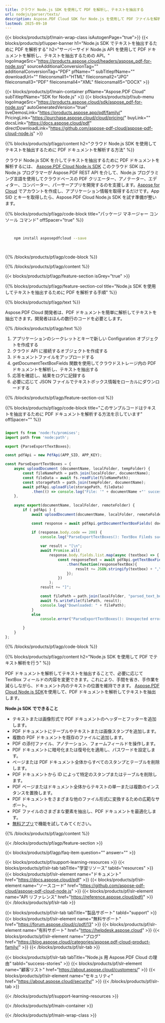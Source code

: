 ```yaml
---
title: クラウド Node.js SDK を使用して PDF を解析し、テキストを抽出する
url: nodejs/parser/texts/
description: Aspose.PDF Cloud SDK for Node.js を使用して PDF ファイルを解析し、テキストを抽出します。発見性とインデックス作成を強化します。
lastmod: 2025-09-10
---
```


{{< blocks/products/pf/main-wrap-class isAutogenPage="true">}}
{{< blocks/products/pf/upper-banner h1="Node.js SDK でテキストを抽出するために PDF を解析する" h2="サーバーサイド Node.js API を使用して PDF ドキュメントを解析し、テキストを抽出するための API。" logoImageSrc="https://products.aspose.cloud/headers/aspose_pdf-for-node.svg" sourceAdditionalConversionTag="" additionalConversionTag="PDF" pfName="" subTitlepfName="" downloadUrl="" fileiconsmall1="HTML" fileiconsmall2="JPG" fileiconsmall3="PDF" fileiconsmall4="XML" fileiconsmall5="DOCX" >}}

{{< blocks/products/pf/main-container pfName="Aspose.PDF Cloud" subTitlepfName="SDK for Node.js" >}}
{{< blocks/products/pf/sub-menu logoImageSrc="https://products.aspose.cloud/sdk/aspose_pdf-for-node.svg"
autoGeneratedVersion="true"
liveDemosLink="https://products.aspose.app/pdf/family/" PricingLink="https://purchase.aspose.cloud/cloud/pricing/" buyLink="" docsLink="https://docs.aspose.cloud/pdf"  directDownloadLink="https://github.com/aspose-pdf-cloud/aspose-pdf-cloud-node.js" >}}

{{% blocks/products/pf/agp/content h2="クラウド Node.js SDK を使用してテキストを抽出するために PDF ドキュメントを解析する方法" %}}

クラウド Node.js SDK を介してテキストを抽出するために PDF ドキュメントを解析するには、
[Aspose.PDF Cloud Node.js SDK](https://products.aspose.cloud/pdf/nodejs/)
このクラウド SDK は、Node.js プログラマーが Aspose.PDF REST API を介して、Node.js プログラミング言語を使用してクラウドベースの PDF クリエーター、アノテーター、エディター、コンバーター、パーサーアプリを開発するのを支援します。[Aspose for Cloud](https://dashboard.aspose.cloud/#/apps) でアカウントを作成し、アプリケーション情報を取得するだけです。App SID とキーを取得したら、Aspose.PDF Cloud Node.js SDK を試す準備が整います。

{{% blocks/products/pf/agp/code-block title="パッケージ マネージャー コンソール コマンド" offSpacer="true" %}}

```bash

     
    npm install asposepdfcloud --save
     
     

```

{{% /blocks/products/pf/agp/code-block %}}

{{% /blocks/products/pf/agp/content %}}

{{< blocks/products/pf/agp/feature-section isGrey="true" >}}

{{% blocks/products/pf/agp/feature-section-col title="Node.js SDK を使用してテキストを抽出するために PDF を解析する手順" %}}

{{% blocks/products/pf/agp/text %}}

Aspose.PDF Cloud 開発者は、PDF ドキュメントを簡単に解析してテキストを抽出できます。開発者はほんの数行のコードを必要とします。

{{% /blocks/products/pf/agp/text %}}

1. アプリケーションのシークレットとキーで新しい Configuration オブジェクトを作成する
1. クラウド API に接続するオブジェクトを作成する
1. ドキュメントファイルをアップロードする
1. getDocumentTextBoxFields 関数を使用してクラウドストレージ内の PDF ドキュメントを解析し、テキストを抽出する
1. 応答を確認し、結果をログに記録する
1. 必要に応じて JSON ファイルでテキストボックス情報をローカルにダウンロードする

{{% /blocks/products/pf/agp/feature-section-col %}}

{{% blocks/products/pf/agp/code-block title="このサンプルコードはテキストを抽出するために PDF ドキュメントを解析する方法を示しています" offSpacer="" %}}

```js

import fs from 'node:fs/promises';
import path from 'node:path';

export {ParseExportTextBoxes};

const pdfApi = new PdfApi(APP_SID, APP_KEY);

const ParseExportTextBoxes = {
    async uploadDocument (documentName, localFolder, tempFolder) {
        const fileNamePath = path.join(localFolder, documentName);
        const fileData = await fs.readFile(fileNamePath);
        const storagePath = path.join(tempFolder, documentName);
        await pdfApi.uploadFile(storagePath, fileData)
            .then(() => console.log("File: '" + documentName +"' successfully uploaded."));
    },
    
    async export(documentName, localFolder, remoteFolder) {
        if ( pdfApi ) {
            await uploadDocument(documentName, localFolder, remoteFolder);

            const response = await pdfApi.getDocumentTextBoxFields( documentName, null, remoteFolder );

            if (response.body.code == 200) {
                console.log("ParseExportTextBoxes(): TextBox Fileds successfully extracted!");
                
                var result = "[\n";
                await Promise.all(
                    response.body.fields.list.map(async (textbox) => {
                        const responseText = await pdfApi.getTextBoxField(documentName, textbox.fullName, null, remoteFolder)
                            .then(function(responseTextBox){
                                result += JSON.stringify(textbox) + ",\n\n";
                            });
                        })
                    );
                result += "]";

                const filePath = path.join(localFolder, "parsed_text_boxes_output.json");
                await fs.writeFile(filePath, result);
                console.log("Downloaded: " + filePath);   
            }
            else
                console.error("ParseExportTextBoxes(): Unexpected error!") 

        }
    }
};

```

{{% /blocks/products/pf/agp/code-block %}}

{{% blocks/products/pf/agp/content h2="Node.js SDK を使用して PDF でテキスト解析を行う" %}}

PDF ドキュメントを解析してテキストを抽出することで、必要に応じて TextBox フィールドの内容を変更できます。これにより、手間を省き、手作業を減らしながら、ドキュメント内のテキストの位置を維持できます。
[Aspose.PDF Cloud Node.js SDK](https://products.aspose.cloud/pdf/nodejs/)を使用して、PDF ドキュメントを解析してテキストを抽出します。

**Node.js SDK でできること**

+ テキストまたは画像形式で PDF ドキュメントのヘッダーとフッターを追加します。
+ PDF ドキュメントにテーブルやテキストまたは画像スタンプを追加します。
+ 複数の PDF ドキュメントを既存のファイルに追加します。
+ PDF の添付ファイル、アノテーション、フォームフィールドを操作します。
+ PDF ドキュメントに暗号化または復号化を適用し、パスワードを設定します。
+ ページまたは PDF ドキュメント全体からすべてのスタンプとテーブルを削除します。
+ PDF ドキュメントから ID によって特定のスタンプまたはテーブルを削除します。
+ PDF ページまたはドキュメント全体からテキストの単一または複数のインスタンスを置換します。
+ PDF ドキュメントをさまざまな他のファイル形式に変換するための広範なサポート。
+ PDF ファイルのさまざまな要素を抽出し、PDF ドキュメントを最適化します。
+ [無料アプリ](https://products.aspose.app/pdf/)で機能を試してみてください。

{{% /blocks/products/pf/agp/content %}}

{{< /blocks/products/pf/agp/feature-section >}}

{{< blocks/products/pf/agp/faq-item question="" answer="" >}}

{{< blocks/products/pf/support-learning-resources >}}
{{< blocks/products/pf/slr-tab tabTitle="学習リソース" tabId="resources" >}}
{{< blocks/products/pf/slr-element name="ドキュメント" href="https://docs.aspose.cloud/pdf" >}}
{{< blocks/products/pf/slr-element name="ソースコード" href="https://github.com/aspose-pdf-cloud/aspose-pdf-cloud-node.js" >}}
{{< blocks/products/pf/slr-element name="API リファレンス" href="https://reference.aspose.cloud/pdf/" >}}
{{< /blocks/products/pf/slr-tab >}}

{{< blocks/products/pf/slr-tab tabTitle="製品サポート" tabId="support" >}}
{{< blocks/products/pf/slr-element name="無料サポート" href="https://forum.aspose.cloud/c/pdf/13" >}}
{{< blocks/products/pf/slr-element name="有料サポート" href="https://helpdesk.aspose.cloud" >}}
{{< blocks/products/pf/slr-element name="ブログ" href="https://blog.aspose.cloud/categories/aspose.pdf-cloud-product-family/" >}}
{{< /blocks/products/pf/slr-tab >}}

{{< blocks/products/pf/slr-tab tabTitle="Node.js 用 Aspose.PDF Cloud の理由" tabId="success-stories" >}}
{{< blocks/products/pf/slr-element name="顧客リスト" href="https://about.aspose.cloud/customers/" >}}
{{< blocks/products/pf/slr-element name="セキュリティ" href="https://about.aspose.cloud/security/" >}}
{{< /blocks/products/pf/slr-tab >}}

{{< /blocks/products/pf/support-learning-resources >}}

{{< /blocks/products/pf/main-container >}}

{{< /blocks/products/pf/main-wrap-class >}}


